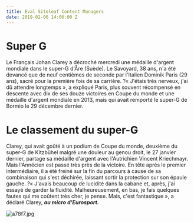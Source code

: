 ```yaml
---
title: Eval Siteleaf Content Managers
date: 2019-02-06 14:06:00 Z
---
```


# Super G

Le Français Johan Clarey a décroché mercredi une médaille d'argent mondiale dans le super-G d'Åre (Suède). Le Savoyard, 38 ans, n'a été devancé que de neuf centièmes de seconde par l'Italien Dominik Paris (29 ans), sacré pour la première fois de sa carrière. ?« J'étais très nerveux, j'ai dû attendre longtemps », a expliqué Paris, plus souvent récompensé en descente avec dix de ses douze victoires en Coupe du monde et une médaille d'argent mondiale en 2013, mais qui avait remporté le super-G de Bormio le 29 décembre dernier.

# **Le classement du super-G**

Clarey, qui avait goûté à un podium de Coupe du monde, deuxième du super-G de Kitzbühel malgré une douleur au genou droit, le 27 janvier dernier, partage sa médaille d'argent avec l'Autrichien Vincent Kriechmayr. Mais l'Annécien est passé très près de la victoire. En tête après le premier intermédiaire, il a été freiné sur la fin du parcours à cause de sa combinaison qui s'est déchirée, laissant sortir la protection sur son épaule gauche. ?« J'avais beaucoup de lucidité dans la cabane et, après, j'ai essayé de garder la fluidité. Malheureusement, en bas, je fais quelques fautes qui me coûtent très cher, je pense. Mais, c'est fantastique », a déclaré Clarey, ***au micro d'Eurosport.***

![a78f7.jpg](/uploads/a78f7.jpg)